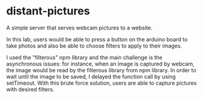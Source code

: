 # distant-pictures
A simple server that serves webcam pictures to a website. 

In this lab, users would be able to press a button on the arduino board to take photos
and also be able to choose filters to apply to their images.

I used the "filterous" npm library and the main challenge is the asynchronous issues:
for instance, when an image is captured by webcam, the image would be read by the 
filterous library from npm library. In order to wait until the image to be saved,
I delayed the function call by using setTimeout. With this brute force solution,
users are able to capture pictures with desired filters.
